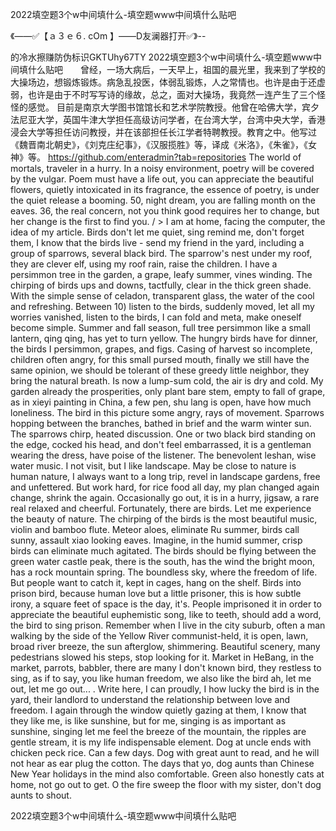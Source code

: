 2022填空题3个w中间填什么-填空题www中间填什么贴吧

《——✅【ａ３ｅ６. cOm 】——D友澜器打开✅》--

的冷水擦赚防伪标识GKTUhy67TY
2022填空题3个w中间填什么-填空题www中间填什么贴吧　　曾经，一场大病后，一天早上，祖国的晨光里，我来到了学校的大操场边，想锻炼锻炼。病急乱投医，体弱乱锻炼，人之常情也。也许是由于还虚弱，也许是由于不时写写诗的缘故，总之，面对大操场，我竟然一连产生了三个怪怪的感觉。
目前是南京大学图书馆馆长和艺术学院教授。他曾在哈佛大学，宾夕法尼亚大学，英国牛津大学担任高级访问学者，在台湾大学，台湾中央大学，香港浸会大学等担任访问教授，并在该部担任长江学者特聘教授。教育之中。他写过《魏晋南北朝史》，《刘克庄纪事》，《汉服揽胜》等，译成《米洛》，《朱雀》，《女神》等。
https://github.com/enteradmin?tab=repositories
The world of mortals, traveler in a hurry.
In a noisy environment, poetry will be covered by the vulgar.
Poem must have a life out, you can appreciate the beautiful flowers, quietly intoxicated in its fragrance, the essence of poetry, is under the quiet release a booming.
50, night dream, you are falling month on the eaves.
36, the real concern, not you think good requires her to change, but her change is the first to find you.
/ > I am at home, facing the computer, the idea of my article.
Birds don't let me quiet, sing remind me, don't forget them, I know that the birds live - send my friend in the yard, including a group of sparrows, several black bird.
The sparrow's nest under my roof, they are clever elf, using my roof rain, raise the children.
I have a persimmon tree in the garden, a grape, leafy summer, vines winding.
The chirping of birds ups and downs, tactfully, clear in the thick green shade.
With the simple sense of celadon, transparent glass, the water of the cool and refreshing.
Between 10) listen to the birds, suddenly moved, let all my worries vanished, listen to the birds, I can fold and meta, make oneself become simple.
Summer and fall season, full tree persimmon like a small lantern, qing qing, has yet to turn yellow.
The hungry birds have for dinner, the birds I persimmon, grapes, and figs.
Casing of harvest so incomplete, children often angry, for this small pursed mouth, finally we still have the same opinion, we should be tolerant of these greedy little neighbor, they bring the natural breath.
Is now a lump-sum cold, the air is dry and cold.
My garden already the prosperities, only plant bare stem, empty to fall of grape, as in xieyi painting in China, a few pen, shu lang is open, have how much loneliness.
The bird in this picture some angry, rays of movement.
Sparrows hopping between the branches, bathed in brief and the warm winter sun.
The sparrows chirp, heated discussion.
One or two black bird standing on the edge, cocked his head, and don't feel embarrassed, it is a gentleman wearing the dress, have poise of the listener.
The benevolent leshan, wise water music.
I not visit, but I like landscape.
May be close to nature is human nature, I always want to a long trip, revel in landscape gardens, free and unfettered.
But work hard, for rice food all day, my plan changed again change, shrink the again.
Occasionally go out, it is in a hurry, jigsaw, a rare real relaxed and cheerful.
Fortunately, there are birds.
Let me experience the beauty of nature.
The chirping of the birds is the most beautiful music, violin and bamboo flute.
Meteor aloes, eliminate Ru summer, birds call sunny, assault xiao looking eaves.
Imagine, in the humid summer, crisp birds can eliminate much agitated.
The birds should be flying between the green water castle peak, there is the south, has the wind the bright moon, has a rock mountain spring.
The boundless sky, where the freedom of life.
But people want to catch it, kept in cages, hang on the shelf.
Birds into prison bird, because human love but a little prisoner, this is how subtle irony, a square feet of space is the day, it's.
People imprisoned it in order to appreciate the beautiful euphemistic song, like to teeth, should add a word, the bird to sing prison.
Remember when I live in the city suburb, often a man walking by the side of the Yellow River communist-held, it is open, lawn, broad river breeze, the sun afterglow, shimmering.
Beautiful scenery, many pedestrians slowed his steps, stop looking for it.
Market in HeBang, in the market, parrots, babbler, there are many I don't known bird, they restless to sing, as if to say, you like human freedom, we also like the bird ah, let me out, let me go out...
.
Write here, I can proudly, I how lucky the bird is in the yard, their landlord to understand the relationship between love and freedom.
I again through the window quietly gazing at them, I know that they like me, is like sunshine, but for me, singing is as important as sunshine, singing let me feel the breeze of the mountain, the ripples are gentle stream, it is my life indispensable element.
Dog at uncle ends with chicken peck rice.
Can a few days.
Dog with great aunt to read, and he will not hear as ear plug the cotton.
The days that yo, dog aunts than Chinese New Year holidays in the mind also comfortable.
Green also honestly cats at home, not go out to get.
O the fire sweep the floor with my sister, don't dog aunts to shout.




2022填空题3个w中间填什么-填空题www中间填什么贴吧
